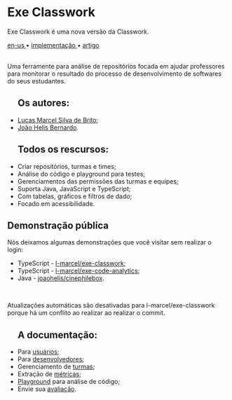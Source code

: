 <div valing="top">
  <h1><span>Exe</span> Classwork</h1>
  <p>Exe Classwork é uma <span>nova versão</span> da Classwork.</p>
  <nav>
    <div id="repository-buttons"/>
    <a class="navigation-link disabled" href="https://github.com/L-Marcel/exe-classwork/blob/main/README.en-US.md" target="__blank__">
      en-us
    </a>
    <span class="disabled">•</span>
    <a class="navigation-link" href="https://exe-classwork.vercel.app" target="__blank__">
      implementação
    </a>
    <span>•</span>
    <a class="navigation-link" href="https://sol.sbc.org.br/index.php/sbie/article/view/18136" target="__blank__">
      artigo
    </a>
  </nav>
</div>

<br/>

<p>Uma ferramente para análise de repositórios focada em ajudar professores para monitorar o resultado do processo de desenvolvimento de softwares do seus estudantes.</p>

<div id="grid">
  <ul><h2>Os <span>autores</span>:</h2>
    <li id="checked"><a href="https://www.linkedin.com/in/l-marcel/" target="__blank__">Lucas Marcel Silva de Brito</a>;</li>
    <li id="checked"><a href="https://www.linkedin.com/in/l-marcel/" target="__blank__">João Helis Bernardo</a>.</li>
  </ul>
  <ul><h2>Todos os <span>rescursos</span>:</h2>
    <li id="checked">Criar repositórios, turmas e times;</li>
    <li id="checked">Análise do código e playground para testes;</li>
    <li id="checked">Gerenciamentos das permissões das turmas e equipes;</li>
    <li id="checked">Suporta <span>Java</span>, <span>JavaScript</span> e <span>TypeScript</span>;</li>
    <li id="checked">Com tabelas, gráficos e <span>filtros de dado</span>;</li>
    <li id="checked">Focado em <span>acessibilidade</span>.</li>
  </ul>
</div>

<h2><span>Demonstração</span> pública</h2>
<p>Nós deixamos algumas demonstrações que você visitar <span>sem realizar o login</span>:</p>

<div id="grid">
  <ul>
    <li id="checked">TypeScript - <a href="https://exe-classwork.vercel.app/repositories/L-Marcel/exe-classwork" target="__blank__">l-marcel/exe-classwork</a>;</li>
    <li id="checked">TypeScript - <a href="https://exe-classwork.vercel.app/repositories/L-Marcel/exe-code-analytics" target="__blank__">l-marcel/exe-code-analytics</a>;</li>
    <li id="checked">Java - <a href="https://exe-classwork.vercel.app/repositories/joaohelis/cinephilebox" target="__blank__">joaohelis/cinephilebox</a>.</li>
  </ul>
</div>

<br/>

<p>Atualizações automáticas são desativadas para l-marcel/exe-classwork porque há um conflito ao realizar ao realizar o commit.</p>

<div id="grid">
  <ul><h2>A <span>documentação</span>:</h2>
    <li id="checked">Para <a href="https://l-marcel.gitbook.io/classwork/for-users/first-steps-for-a-common-user" target="__blank__">usuários</a>;</li>
    <li id="checked">Para <a href="https://l-marcel.gitbook.io/classwork/for-developers/creating-a-development-environment" target="__blank__">desenvolvedores</a>;</li>
    <li id="checked">Gerenciamento de <a href="https://l-marcel.gitbook.io/classwork/classrooms/creating-and-managing-a-classroom" target="__blank__">turmas</a>;</li>
    <li id="checked">Extração de <a href="https://l-marcel.gitbook.io/classwork/analytic-and-metrics/metrics-extracted-of-a-repository" target="__blank__">métricas</a>;</li>
    <li id="checked"><a href="https://exe-code-analytics-playground.vercel.app/" target="__blank__">Playground</a> para análise de código;</li>
    <li id="checked">Envie sua <a href="https://l-marcel.gitbook.io/classwork/additional/send-your-feedback-for-us/" target="__blank__">avaliação</a>.</li>
  </ul>
</div>